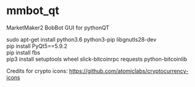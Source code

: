 # mmbot_qt
MarketMaker2 BobBot GUI for pythonQT  

sudo apt-get install python3.6 python3-pip libgnutls28-dev   
pip install PyQt5==5.9.2   
pip install fbs   
pip3 install setuptools wheel slick-bitcoinrpc requests python-bitcoinlib   

Credits for crypto icons: https://github.com/atomiclabs/cryptocurrency-icons 
